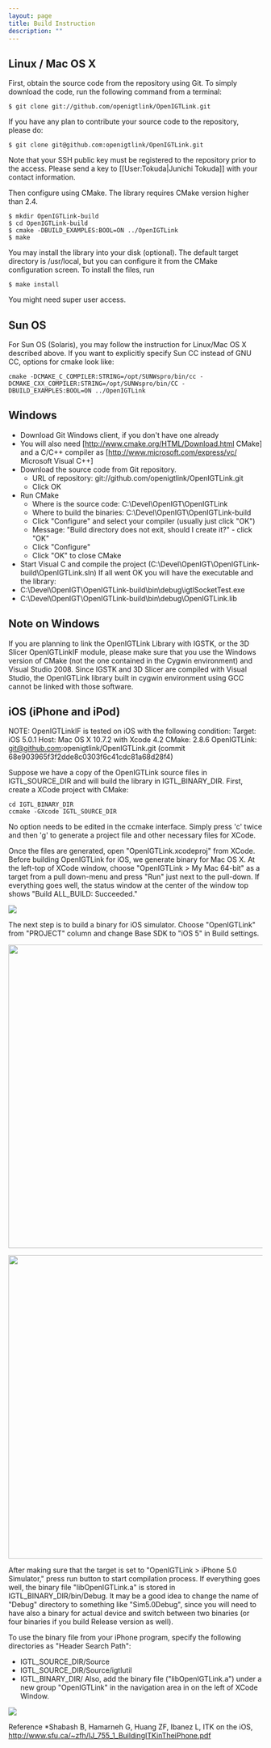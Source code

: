 ```yaml
---
layout: page
title: Build Instruction
description: ""
---
```


## Linux / Mac OS X
First, obtain the source code from the repository using Git. To simply download the code, run the following command from a terminal:

    $ git clone git://github.com/openigtlink/OpenIGTLink.git

If you have any plan to contribute your source code to the repository, please do:

    $ git clone git@github.com:openigtlink/OpenIGTLink.git

Note that your SSH public key must be registered to the repository prior to the access. Please send a key to [[User:Tokuda|Junichi Tokuda]] with your contact information.

Then configure using CMake. The library requires CMake version higher than 2.4.

    $ mkdir OpenIGTLink-build
    $ cd OpenIGTLink-build
    $ cmake -DBUILD_EXAMPLES:BOOL=ON ../OpenIGTLink
    $ make

You may install the library into your disk (optional). The default target directory is /usr/local, but you can configure it from the CMake configuration screen. To install the files, run

    $ make install

You might need super user access.

## Sun OS

For Sun OS (Solaris), you may follow the instruction for Linux/Mac OS X described above. If you want to explicitly specify Sun CC instead of GNU CC, options for cmake look like:

    cmake -DCMAKE_C_COMPILER:STRING=/opt/SUNWspro/bin/cc -DCMAKE_CXX_COMPILER:STRING=/opt/SUNWspro/bin/CC -DBUILD_EXAMPLES:BOOL=ON ../OpenIGTLink

## Windows
* Download Git Windows client, if you don't have one already
* You will also need [http://www.cmake.org/HTML/Download.html CMake] and a C/C++ compiler as [http://www.microsoft.com/express/vc/ Microsoft Visual C++]
* Download the source code from Git repository.
  * URL of repository: git://github.com/openigtlink/OpenIGTLink.git
  * Click OK
* Run CMake
  * Where is the source code: C:\Devel\OpenIGT\OpenIGTLink
  * Where to build the binaries: C:\Devel\OpenIGT\OpenIGTLink-build
  * Click "Configure" and select your compiler (usually just click "OK")
  * Message: "Build directory does not exit, should I create it?" - click "OK"
  * Click "Configure"
  * Click "OK" to close CMake
* Start Visual C and compile the project (C:\Devel\OpenIGT\OpenIGTLink-build\OpenIGTLink.sln)
If all went OK you will have the executable and the library:
* C:\Devel\OpenIGT\OpenIGTLink-build\bin\debug\igtlSocketTest.exe
* C:\Devel\OpenIGT\OpenIGTLink-build\bin\debug\OpenIGTLink.lib

## Note on Windows
If you are planning to link the OpenIGTLink Library with IGSTK, or the 3D Slicer OpenIGTLinkIF module, please make sure that you use the Windows version of CMake (not the one contained in the Cygwin environment) and Visual Studio 2008. Since IGSTK and 3D Slicer are compiled with Visual Studio, the OpenIGTLink library built in cygwin environment using GCC cannot be linked with those software.

## iOS (iPhone and iPod)
NOTE: OpenIGTLinkIF is tested on iOS with the following condition:
    Target: iOS 5.0.1
    Host: Mac OS X 10.7.2 with Xcode 4.2
    CMake: 2.8.6
    OpenIGTLink: git@github.com:openigtlink/OpenIGTLink.git (commit 68e903965f3f2dde8c0303f6c41cdc81a68d28f4)

Suppose we have a copy of the OpenIGTLink source files in IGTL_SOURCE_DIR and will build the library in IGTL_BINARY_DIR.
First, create a XCode project with CMake:

    cd IGTL_BINARY_DIR
    ccmake -GXcode IGTL_SOURCE_DIR

No option needs to be edited in the ccmake interface. Simply press 'c' twice and then 'g' to generate a project file and other necessary files for XCode.

Once the files are generated, open "OpenIGTLink.xcodeproj" from XCode. Before building OpenIGTLink for iOS, we generate binary for Mac OS X.
At the left-top of XCode window, choose "OpenIGTLink > My Mac 64-bit" as a target from a pull down-menu and press "Run" just next to the pull-down. If everything goes well, the status window at the center of the window top shows "Build ALL_BUILD: Succeeded."

<img src="http://www.na-mic.org/Wiki/images/1/1b/OpenIGTLink_Library_Build_iOS_1.png"></img>

The next step is to build a binary for iOS simulator. Choose "OpenIGTLink" from "PROJECT" column and change Base SDK to "iOS 5"  in Build settings.

<img src="http://www.na-mic.org/Wiki/images/b/b6/OpenIGTLink_Library_Build_iOS_2.png" width="600"></img>

<img src="http://www.na-mic.org/Wiki/images/6/6a/OpenIGTLink_Library_Build_iOS_3.png" width="600"></img>

After making sure that the target is set to "OpenIGTLink > iPhone 5.0 Simulator," press run button to start compilation process. If everything goes well, the binary file "libOpenIGTLink.a" is stored in IGTL_BINARY_DIR/bin/Debug. It may be a good idea to change the name of "Debug" directory to something like "Sim5.0Debug", since you will need to have also a binary for actual device and switch between two binaries (or four binaries if you build Release version as well).

To use the binary file from your iPhone program, specify the following directories as "Header Search Path":
* IGTL_SOURCE_DIR/Source
* IGTL_SOURCE_DIR/Source/igtlutil
* IGTL_BINARY_DIR/
Also, add the binary file ("libOpenIGTLink.a") under a new group "OpenIGTLink" in the navigation area in on the left of XCode Window.

<img src="http://www.na-mic.org/Wiki/images/9/9a/OpenIGTLink_Library_Build_iOS_4.png"></img>


Reference
*Shabash B, Hamarneh G, Huang ZF, Ibanez L, ITK on the iOS, http://www.sfu.ca/~zfh/IJ_755_1_BuildingITKinTheiPhone.pdf
